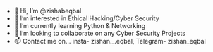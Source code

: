 - 👋 Hi, I’m @zishabeqbal
- 👀 I’m interested in Ethical Hacking/Cyber Security 
- 🌱 I’m currently learning Python & Networking 
- 💞️ I’m looking to collaborate on any Cyber Security Projects 
- 📫 Contact me on... insta- zishan._.eqbal,
                         Telegram- zishan_eqbal

<!---
zishabeqbal/zishabeqbal is a ✨ special ✨ repository because its `README.md` (this file) appears on your GitHub profile.
You can click the Preview link to take a look at your changes.
--->
